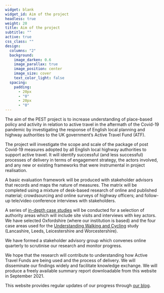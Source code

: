```yaml
---
widget: blank
widget_id: Aim of the project
headless: true
weight: 20
title: Aim of the project
subtitle: ""
active: true
css_class: ""
design:
  columns: "2"
  background:
    image_darken: 0.6
    image_parallax: true
    image_position: center
    image_size: cover
    text_color_light: false
  spacing:
    padding:
      - 20px
      - "0"
      - 20px
      - "0"
---
```

The aim of the PEST project is to increase understanding of place-based policy and activity in relation to active travel in the aftermath of the Covid-19 pandemic by investigating the response of English local planning and highway authorities to the UK government’s Active Travel Fund (ATF).

The project will investigate the scope and scale of the package of post Covid-19 measures adopted by all English local highway authorities to support active travel. It will identify successful (and less successful) processes of delivery in terms of engagement strategy, the actors involved, and any new or existing frameworks that were instrumental in project realisation.

A basic evaluation framework will be produced with stakeholder advisors that records and maps the nature of measures. The matrix will be completed using a mixture of desk-based research of online and published material; crowdsourcing and online surveys of highway officers; and follow-up tele/video conference interviews with stakeholders. 

A series of [in-depth case studies](/#case-studies) will be conducted for a selection of authority areas which will include site visits and interviews with key actors. We have selected Oxfordshire (where our institution is based) and the four case areas used for the [Understanding Walking and Cycling](/publication/pooley-2011-understanding-waking-cycling/) study (Lancashire, Leeds, Leicestershire and Worcestershire).

We have formed a stakeholder advisory group which convenes online quarterly to scrutinise our research and monitor progress.

We hope that the research will contribute to understanding how Active Travel Funds are being used and the process of delivery. We will disseminate our findings widely and facilitate knowledge exchange. We will produce a freely available summary report downloadable from this website in September 2021.

This website provides regular updates of our progress through [our blog](/#posts).